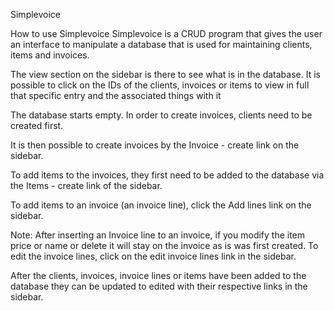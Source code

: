 Simplevoice

How to use Simplevoice
Simplevoice is a CRUD program that gives the user an interface to manipulate a database that is used for maintaining clients, items and invoices.

The view section on the sidebar is there to see what is in the database. It is possible to click on the IDs of the clients, invoices or items to view in full that specific entry and the associated things with it

The database starts empty. In order to create invoices, clients need to be created first.

It is then possible to create invoices by the Invoice - create link on the sidebar.

To add items to the invoices, they first need to be added to the database via the Items - create link of the sidebar.

To add items to an invoice (an invoice line), click the Add lines link on the sidebar.

Note: After inserting an Invoice line to an invoice, if you modify the item price or name or delete it will stay on the invoice as is was first created. To edit the invoice lines, click on the edit invoice lines link in the sidebar.

After the clients, invoices, invoice lines or items have been added to the database they can be updated to edited with their respective links in the sidebar.
